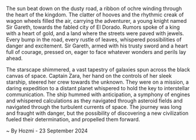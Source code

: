 
The sun beat down on the dusty road, a ribbon of ochre winding through the heart of the kingdom.  The clatter of hooves and the rhythmic creak of wagon wheels filled the air, carrying the adventurer, a young knight named Sir Gareth, towards the fabled city of El Dorado.  Rumors spoke of a king with a heart of gold, and a land where the streets were paved with jewels.  Every bump in the road, every rustle of leaves, whispered possibilities of danger and excitement.  Sir Gareth, armed with his trusty sword and a heart full of courage, pressed on, eager to face whatever wonders and perils lay ahead.

The starscape shimmered, a vast tapestry of galaxies spun across the black canvas of space.  Captain Zara, her hand on the controls of her sleek starship, steered her crew towards the unknown.  They were on a mission, a daring expedition to a distant planet whispered to hold the key to interstellar communication.  The ship hummed with anticipation, a symphony of engines and whispered calculations as they navigated through asteroid fields and navigated through the turbulent currents of space.  The journey was long and fraught with danger, but the possibility of discovering a new civilization fueled their determination, and propelled them forward. 

~ By Hozmi - 23 September 2024
